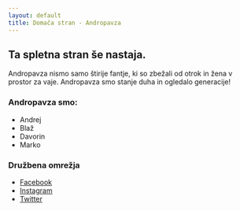 ```yaml
---
layout: default
title: Domača stran - Andropavza
---
```


## Ta spletna stran še nastaja.

Andropavza nismo samo štirije fantje, ki so zbežali od otrok in žena v prostor za vaje. Andropavza smo stanje duha in ogledalo generacije!

### Andropavza smo:

* Andrej
* Blaž
* Davorin
* Marko

### Družbena omrežja

* [Facebook](https://www.facebook.com/andropavza/)
* [Instagram](https://www.facebook.com/andropavza/)
* [Twitter](https://twitter.com/andropavza/)